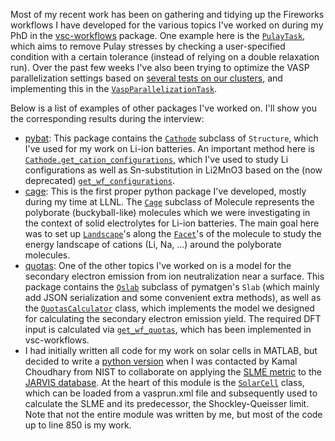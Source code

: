 Most of my recent work has been on gathering and tidying up the Fireworks workflows I have developed for the various topics I've worked on during my PhD in the [vsc-workflows](https://github.com/mbercx/vsc-workflows) package. One example here is the [`PulayTask`](https://github.com/mbercx/vsc-workflows/blob/9bf33975f205076e9b7093dbd4cc2cbfa9e2ee65/vscworkflows/firetasks/core.py#L682), which aims to remove Pulay stresses by checking a user-specified condition with a certain tolerance (instead of relying on a double relaxation run). Over the past few weeks I've also been trying to optimize the VASP parallelization settings based on [several tests on our clusters](https://mybinder.org/v2/gh/mbercx/jupyter/master?filepath=parallel%2Fparallel_analysis.ipynb), and implementing this in the [`VaspParallelizationTask`](https://github.com/mbercx/vsc-workflows/blob/master/vscworkflows/firetasks/core.py#L242). 

Below is a list of examples of other packages I've worked on. I'll show you the corresponding results during the interview:

- [pybat](https://github.com/mbercx/pybat/tree/master/pybat): This package contains the [`Cathode`](https://github.com/mbercx/pybat/blob/master/pybat/core.py#L63) subclass of `Structure`, which I've used for my work on Li-ion batteries. An important method here is [`Cathode.get_cation_configurations`](https://github.com/mbercx/pybat/blob/master/pybat/core.py#L514), which I've used to study Li configurations as well as Sn-substitution in Li2MnO3 based on the (now deprecated) [`get_wf_configurations`](https://github.com/mbercx/pybat/blob/master/pybat/workflow/workflows.py#L125).
- [cage](https://github.com/mbercx/cage): This is the first proper python package I've developed, mostly during my time at LLNL. The [`Cage`](https://github.com/mbercx/cage/blob/master/cage/core.py#L44) subclass of Molecule represents the polyborate (buckyball-like) molecules which we were investigating in the context of solid electrolytes for Li-ion batteries. The main goal here was to set up [`Landscape`](https://github.com/mbercx/cage/blob/master/cage/landscape.py#L32)'s along the [`Facet`](https://github.com/mbercx/cage/blob/master/cage/core.py#L1127)'s of the molecule to study the energy landscape of cations (Li, Na, ...) around the polyborate molecules.
- [quotas](https://github.com/mbercx/quotas): One of the other topics I've worked on is a model for the secondary electron emission from ion neutralization near a surface. This package contains the [`Qslab`](https://github.com/mbercx/quotas/blob/master/quotas/core.py#L42) subclass of pymatgen's `Slab` (which mainly add JSON serialization and some convenient extra methods), as well as the [`QuotasCalculator`](https://github.com/mbercx/quotas/blob/master/quotas/core.py#L298) class, which implements the model we designed for calculating the secondary electron emission yield. The required DFT input is calculated via [`get_wf_quotas`](https://github.com/mbercx/vsc-workflows/blob/master/vscworkflows/workflows/core.py#L475), which has been implemented in vsc-workflows.
- I had initially written all code for my work on solar cells in MATLAB, but decided to write a [python version](https://github.com/mbercx/jarvis/blob/master/jarvis/tools/slme.py) when I was contacted by Kamal Choudhary from NIST to collaborate on applying the [SLME metric](https://journals.aps.org/prl/abstract/10.1103/PhysRevLett.108.068701) to the [JARVIS database](https://www.ctcms.nist.gov/~knc6/JARVIS.html). At the heart of this module is the [`SolarCell`](https://github.com/mbercx/jarvis/blob/master/jarvis/tools/slme.py#L543) class, which can be loaded from a vasprun.xml file and subsequently used to calculate the SLME and its predecessor, the Shockley-Queisser limit. Note that not the entire module was written by me, but most of the code up to line 850 is my work.
